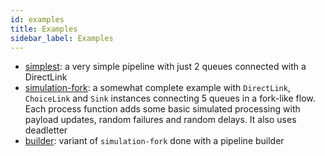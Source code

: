 ```yaml
---
id: examples
title: Examples
sidebar_label: Examples
---
```


* [simplest](https://github.com/pepmartinez/keuss/tree/master/examples/pipelines/simplest): a very simple pipeline with just 2 queues connected with a DirectLink
* [simulation-fork](https://github.com/pepmartinez/keuss/tree/master/examples/pipelines/simulation-fork): a somewhat complete example with `DirectLink`, `ChoiceLink` and `Sink` instances connecting 5 queues in a fork-like flow. Each process function adds some basic simulated processing with payload updates, random failures and random delays. It also uses deadletter
* [builder](https://github.com/pepmartinez/keuss/tree/master/examples/pipelines/builder): variant of `simulation-fork` done with a pipeline builder

